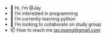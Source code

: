 - 👋 Hi, I’m @Jay
- 👀 I’m interested in programming
- 🌱 I’m currently learning python
- 💞️ I’m looking to collaborate on study group
- 📫 How to reach me jay.pyeng@gmail.com

<!---
noname8624/noname8624 is a ✨ special ✨ repository because its `README.md` (this file) appears on your GitHub profile.
You can click the Preview link to take a look at your changes.
--->
